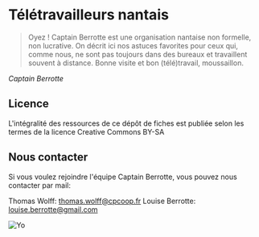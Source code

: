 # Télétravailleurs nantais

> Oyez !
> Captain Berrotte est une organisation nantaise non formelle, non lucrative. On décrit ici nos astuces favorites pour ceux qui, comme nous, ne sont pas toujours dans des bureaux et travaillent souvent à distance.
> Bonne visite et bon (télé)travail, moussaillon.

*Captain Berrotte*

## Licence

L'intégralité des ressources de ce dépôt de fiches est publiée selon les termes de la licence Creative Commons BY-SA

## Nous contacter

Si vous voulez rejoindre l'équipe Captain Berrotte, vous pouvez nous contacter par mail:

Thomas Wolff: thomas.wolff@cpcoop.fr
Louise Berrotte: louise.berrotte@gmail.com

![Yo](https://slack-files.com/files-tmb/T03CUD7B6-F0AG0HM5E-3854648981/slack_for_ios_upload_1024.jpg)

